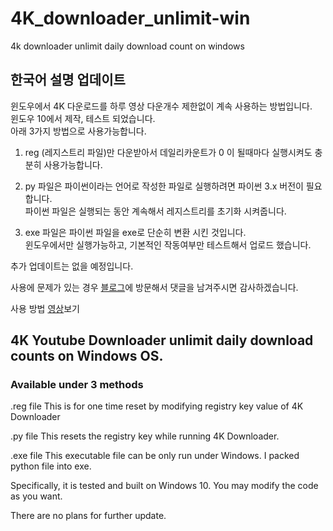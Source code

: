 # 4K_downloader_unlimit-win
4k downloader unlimit daily download count on windows

## 한국어 설명 업데이트
윈도우에서 4K 다운로드를 하루 영상 다운개수 제한없이 계속 사용하는 방법입니다.  
윈도우 10에서 제작, 테스트 되었습니다.  
아래 3가지 방법으로 사용가능합니다.
  1. reg (레지스트리 파일)만 다운받아서 데일리카운트가 0 이 될때마다 실행시켜도 충분히 사용가능합니다.
  
  2. py 파일은 파이썬이라는 언어로 작성한 파일로 실행하려면 파이썬 3.x 버전이 필요합니다.  
파이썬 파일은 실행되는 동안 계속해서 레지스트리를 초기화 시켜줍니다.

  3. exe 파일은 파이썬 파일을 exe로 단순히 변환 시킨 것입니다.  
윈도우에서만 실행가능하고, 기본적인 작동여부만 테스트해서 업로드 했습니다.

추가 업데이트는 없을 예정입니다.  

사용에 문제가 있는 경우 [블로그](https://peterabbit.com/dev/python/4k-downloader-%ed%95%98%eb%a3%a8-%eb%8b%a4%ec%9a%b4%ea%b0%80%eb%8a%a5-%ec%98%81%ec%83%81-%ea%b0%9c%ec%88%98-%ec%a0%9c%ed%95%9c-%ed%91%b8%eb%8a%94%eb%b2%95-how-to-unlimit-4k-downloader-video-count/)에 방문해서 댓글을 남겨주시면 감사하겠습니다.  
  
사용 방법 [영상](https://youtu.be/VnpPLjf0LlY)보기  

## 4K Youtube Downloader unlimit daily download counts on Windows OS.
### Available under 3 methods

.reg file
This is for one time reset by modifying registry key value of 4K Downloader

.py file
This resets the registry key while running 4K Downloader.

.exe file
This executable file can be only run under Windows. 
I packed python file into exe.

Specifically, it is tested and built on Windows 10.
You may modify the code as you want.

There are no plans for further update.

